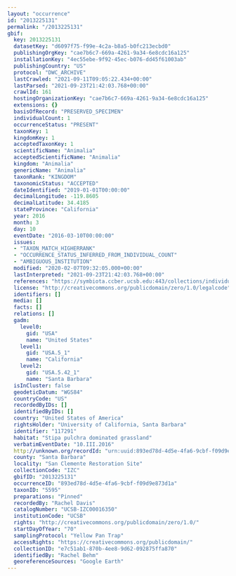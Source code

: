 ```yaml
---
layout: "occurrence"
id: "2013225131"
permalink: "/2013225131"
gbif:
  key: 2013225131
  datasetKey: "d6097f75-f99e-4c2a-b8a5-b0fc213ecbd0"
  publishingOrgKey: "cae7b6c7-669a-4261-9a34-6e8cdc16a125"
  installationKey: "4ec55ebe-9f92-45ec-b076-dd45f61003ab"
  publishingCountry: "US"
  protocol: "DWC_ARCHIVE"
  lastCrawled: "2021-09-11T09:05:22.434+00:00"
  lastParsed: "2021-09-23T21:42:03.768+00:00"
  crawlId: 161
  hostingOrganizationKey: "cae7b6c7-669a-4261-9a34-6e8cdc16a125"
  extensions: {}
  basisOfRecord: "PRESERVED_SPECIMEN"
  individualCount: 1
  occurrenceStatus: "PRESENT"
  taxonKey: 1
  kingdomKey: 1
  acceptedTaxonKey: 1
  scientificName: "Animalia"
  acceptedScientificName: "Animalia"
  kingdom: "Animalia"
  genericName: "Animalia"
  taxonRank: "KINGDOM"
  taxonomicStatus: "ACCEPTED"
  dateIdentified: "2019-01-01T00:00:00"
  decimalLongitude: -119.8605
  decimalLatitude: 34.4185
  stateProvince: "California"
  year: 2016
  month: 3
  day: 10
  eventDate: "2016-03-10T00:00:00"
  issues:
  - "TAXON_MATCH_HIGHERRANK"
  - "OCCURRENCE_STATUS_INFERRED_FROM_INDIVIDUAL_COUNT"
  - "AMBIGUOUS_INSTITUTION"
  modified: "2020-02-07T09:32:05.000+00:00"
  lastInterpreted: "2021-09-23T21:42:03.768+00:00"
  references: "https://symbiota.ccber.ucsb.edu:443/collections/individual/index.php?occid=117291"
  license: "http://creativecommons.org/publicdomain/zero/1.0/legalcode"
  identifiers: []
  media: []
  facts: []
  relations: []
  gadm:
    level0:
      gid: "USA"
      name: "United States"
    level1:
      gid: "USA.5_1"
      name: "California"
    level2:
      gid: "USA.5.42_1"
      name: "Santa Barbara"
  isInCluster: false
  geodeticDatum: "WGS84"
  countryCode: "US"
  recordedByIDs: []
  identifiedByIDs: []
  country: "United States of America"
  rightsHolder: "University of California, Santa Barbara"
  identifier: "117291"
  habitat: "Stipa pulchra dominated grassland"
  verbatimEventDate: "10.III.2016"
  http://unknown.org/recordId: "urn:uuid:893ed78d-4d5e-4fa6-9cbf-f09d9e873d1a"
  county: "Santa Barbara"
  locality: "San Clemente Restoration Site"
  collectionCode: "IZC"
  gbifID: "2013225131"
  occurrenceID: "893ed78d-4d5e-4fa6-9cbf-f09d9e873d1a"
  taxonID: "5595"
  preparations: "Pinned"
  recordedBy: "Rachel Davis"
  catalogNumber: "UCSB-IZC00016350"
  institutionCode: "UCSB"
  rights: "http://creativecommons.org/publicdomain/zero/1.0/"
  startDayOfYear: "70"
  samplingProtocol: "Yellow Pan Trap"
  accessRights: "https://creativecommons.org/publicdomain/"
  collectionID: "e7c51ab1-870b-4ee8-9d62-092875ffa870"
  identifiedBy: "Rachel Behm"
  georeferenceSources: "Google Earth"
---
```

